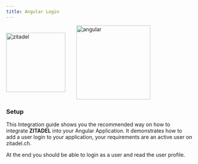 ```yaml
---
title: Angular Login
---
```


<div style="display: flex; align-items: center;">
    <img src="logos/zitadel-logo-solo-darkdesign.svg" height="160px" alt="zitadel"/>
    <i style="font-size: 40px; height: 40px;  margin: 0 15px;" class="las la-arrow-right"></i>
    <img src="tech/angular.svg" height="200px" alt="angular"/>
</div>

### Setup

This Integration guide shows you the recommended way on how to integrate **ZITADEL** into your Angular Application.
It demonstrates how to add a user login to your application, your requirements are an active user on zitadel.ch.

At the end you should be able to login as a user and read the user profile. 